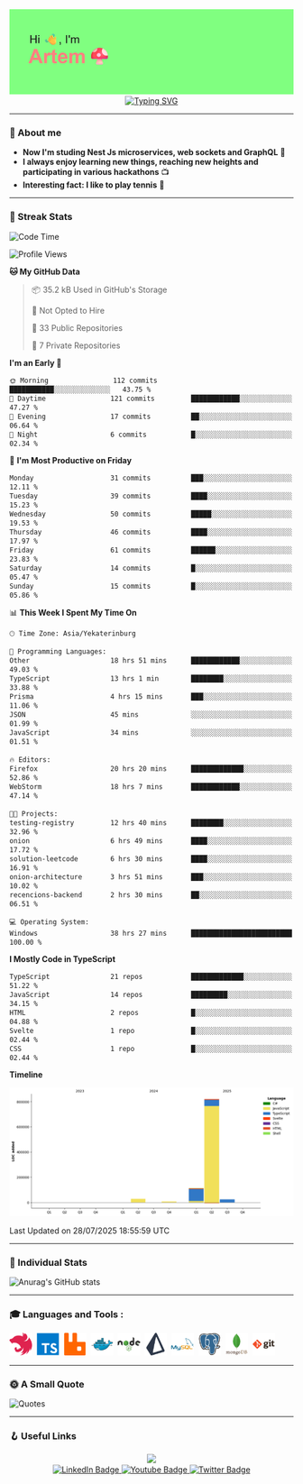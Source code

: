 <div id="header" align="center">
  <img src="https://github.com/CurlyBattery/CurlyBattery/blob/master/header.png?raw=true" alt="альтернативный текст">
  <a href="https://git.io/typing-svg"><img src="https://readme-typing-svg.demolab.com?font=Fira+Code&pause=1000&color=2BF777&width=435&lines=I've+been+doing+backend+programming+;on+Nest+JS+for+13+months+now" alt="Typing SVG" /></a>
</div>

---

### :otter: About me 
- __Now I'm studing Nest Js microservices, web sockets and GraphQL__ 🧩
- __I always enjoy learning new things, reaching new heights and participating in various hackathons__ 📺
- __Interesting fact: I like to play tennis__ 🏓

---

### :monorail: Streak Stats 

<!--START_SECTION:waka-->
![Code Time](http://img.shields.io/badge/Code%20Time-1%2C087%20hrs%2015%20mins-blue)

![Profile Views](http://img.shields.io/badge/Profile%20Views-0-blue)

**🐱 My GitHub Data** 

> 📦 35.2 kB Used in GitHub's Storage 
 > 
> 🚫 Not Opted to Hire
 > 
> 📜 33 Public Repositories 
 > 
> 🔑 7 Private Repositories 
 > 
**I'm an Early 🐤** 

```text
🌞 Morning                112 commits         ███████████░░░░░░░░░░░░░░   43.75 % 
🌆 Daytime                121 commits         ████████████░░░░░░░░░░░░░   47.27 % 
🌃 Evening                17 commits          ██░░░░░░░░░░░░░░░░░░░░░░░   06.64 % 
🌙 Night                  6 commits           █░░░░░░░░░░░░░░░░░░░░░░░░   02.34 % 
```
📅 **I'm Most Productive on Friday** 

```text
Monday                   31 commits          ███░░░░░░░░░░░░░░░░░░░░░░   12.11 % 
Tuesday                  39 commits          ████░░░░░░░░░░░░░░░░░░░░░   15.23 % 
Wednesday                50 commits          █████░░░░░░░░░░░░░░░░░░░░   19.53 % 
Thursday                 46 commits          ████░░░░░░░░░░░░░░░░░░░░░   17.97 % 
Friday                   61 commits          ██████░░░░░░░░░░░░░░░░░░░   23.83 % 
Saturday                 14 commits          █░░░░░░░░░░░░░░░░░░░░░░░░   05.47 % 
Sunday                   15 commits          █░░░░░░░░░░░░░░░░░░░░░░░░   05.86 % 
```


📊 **This Week I Spent My Time On** 

```text
🕑︎ Time Zone: Asia/Yekaterinburg

💬 Programming Languages: 
Other                    18 hrs 51 mins      ████████████░░░░░░░░░░░░░   49.03 % 
TypeScript               13 hrs 1 min        ████████░░░░░░░░░░░░░░░░░   33.88 % 
Prisma                   4 hrs 15 mins       ███░░░░░░░░░░░░░░░░░░░░░░   11.06 % 
JSON                     45 mins             ░░░░░░░░░░░░░░░░░░░░░░░░░   01.99 % 
JavaScript               34 mins             ░░░░░░░░░░░░░░░░░░░░░░░░░   01.51 % 

🔥 Editors: 
Firefox                  20 hrs 20 mins      █████████████░░░░░░░░░░░░   52.86 % 
WebStorm                 18 hrs 7 mins       ████████████░░░░░░░░░░░░░   47.14 % 

🐱‍💻 Projects: 
testing-registry         12 hrs 40 mins      ████████░░░░░░░░░░░░░░░░░   32.96 % 
onion                    6 hrs 49 mins       ████░░░░░░░░░░░░░░░░░░░░░   17.72 % 
solution-leetcode        6 hrs 30 mins       ████░░░░░░░░░░░░░░░░░░░░░   16.91 % 
onion-architecture       3 hrs 51 mins       ███░░░░░░░░░░░░░░░░░░░░░░   10.02 % 
recencions-backend       2 hrs 30 mins       ██░░░░░░░░░░░░░░░░░░░░░░░   06.51 % 

💻 Operating System: 
Windows                  38 hrs 27 mins      █████████████████████████   100.00 % 
```

**I Mostly Code in TypeScript** 

```text
TypeScript               21 repos            █████████████░░░░░░░░░░░░   51.22 % 
JavaScript               14 repos            █████████░░░░░░░░░░░░░░░░   34.15 % 
HTML                     2 repos             █░░░░░░░░░░░░░░░░░░░░░░░░   04.88 % 
Svelte                   1 repo              █░░░░░░░░░░░░░░░░░░░░░░░░   02.44 % 
CSS                      1 repo              █░░░░░░░░░░░░░░░░░░░░░░░░   02.44 % 
```



**Timeline**

![Lines of Code chart](https://raw.githubusercontent.com/CurlyBattery/CurlyBattery/master/assets/bar_graph.png)


 Last Updated on 28/07/2025 18:55:59 UTC
<!--END_SECTION:waka-->

---

### :slot_machine: Individual Stats 
![Anurag's GitHub stats](https://github-readme-stats.vercel.app/api?username=CurlyBattery&hide=contribs,prs&theme=dracula)

---

### :mortar_board: Languages and Tools :
<div>
  <img src="https://github.com/devicons/devicon/blob/master/icons/nestjs/nestjs-original.svg" title="Nest" alt="Nest" width="40" height="40"/>&nbsp;
  <img src="https://github.com/devicons/devicon/blob/master/icons/typescript/typescript-plain.svg" title="TypeScript" alt="TypeScript" width="40" height="40"/>&nbsp;
  <img src="https://github.com/devicons/devicon/blob/master/icons/rabbitmq/rabbitmq-original.svg" title="Rabbit" alt="RabbitMQ" width="40" height="40"/>&nbsp;
  <img src="https://github.com/devicons/devicon/blob/master/icons/docker/docker-original.svg" title="Docker" alt="Docker" width="40" height="40"/>&nbsp;
  <img src="https://github.com/devicons/devicon/blob/master/icons/nodejs/nodejs-original-wordmark.svg" title="NodeJS" alt="NodeJS" width="40" height="40"/>&nbsp;
  <img src="https://github.com/devicons/devicon/blob/master/icons/prisma/prisma-original.svg" title="Prisma"  alt="Prisma" width="40" height="40"/>&nbsp;
  <img src="https://github.com/devicons/devicon/blob/master/icons/mysql/mysql-original-wordmark.svg" title="MySQL"  alt="MySQL" width="40" height="40"/>&nbsp;
  <img src="https://github.com/devicons/devicon/blob/master/icons/postgresql/postgresql-original.svg" title="PostgreSQL"  alt="PostgreSQL" width="40" height="40"/>&nbsp;
  <img src="https://github.com/devicons/devicon/blob/master/icons/mongodb/mongodb-original-wordmark.svg" title="MongoDB" alt="MongoDB" width="40" height="40"/>&nbsp;
  <img src="https://github.com/devicons/devicon/blob/master/icons/git/git-original-wordmark.svg" title="Git" **alt="Git" width="40" height="40"/>
</div>

---

### :sun_with_face: A Small Quote
![Quotes](https://quotes-github-readme.vercel.app/api?type=horizontal&theme=dark)

---

### :hook: Useful Links 
<div align="center">
  <img src="https://media2.giphy.com/media/v1.Y2lkPTc5MGI3NjExdG1qb3M0MHpyZmczeDJoZzR4Z2lvcXBydDhpejNpb3Zoc2NoM2lnaCZlcD12MV9pbnRlcm5hbF9naWZfYnlfaWQmY3Q9Zw/FXynzLoP14IHsnfGmO/giphy.gif" height="300">
  
  <div id="badges">
  <a href="your-linkedin-URL">
    <img src="https://img.shields.io/badge/LinkedIn-blue?style=for-the-badge&logo=linkedin&logoColor=white" alt="LinkedIn Badge"/>
  </a>
  <a href="your-youtube-URL">
    <img src="https://img.shields.io/badge/YouTube-red?style=for-the-badge&logo=youtube&logoColor=white" alt="Youtube Badge"/>
  </a>
  <a href="your-twitter-URL">
    <img src="https://img.shields.io/badge/Twitter-blue?style=for-the-badge&logo=twitter&logoColor=white" alt="Twitter Badge"/>
  </a>
